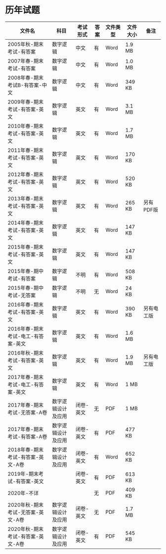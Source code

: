 # 历年试题

文件名|科目|考试形式|答案|文件类型|文件大小|备注
---|---|---|---|---|---|---
2005年秋-期末考试-有答案|数字逻辑|中文|有|Word|1.9 MB
2007年春-期末考试-有答案|数字逻辑|中文|有|Word|1.0 MB
2008年春-期末考试B-有答案-中文|数字逻辑|中文|有|Word|349 KB
2009年春-期末考试-有答案-英文|数字逻辑|英文|有|Word|3.1 MB
2010年春-期末考试-有答案-英文|数字逻辑|英文|有|Word|1.7 MB
2011年春-期末考试-有答案-英文|数字逻辑|英文|有|Word|170 KB
2012年春-期末考试-有答案-英文|数字逻辑|英文|有|Word|520 KB
2013年春-期末考试-有答案-英文|数字逻辑|英文|有|Word|265 KB|另有PDF版
2014年春-期末考试-有答案-英文|数字逻辑|英文|有|Word|147 KB
2015年春-期末考试-有答案-英文|数字逻辑|英文|有|Word|147 KB
2015年春-期中考试-有答案|数字逻辑|不明|有|Word|508 KB
2015年春-期中考试-无答案|数字逻辑|不明|无|Word|24 KB
2016年春-期末考试-有答案-英文|数字逻辑|英文|有|Word|390 KB|另有电工版
2016年春-期末考试-电工-有答案-英文|数字逻辑|英文|有|Word|1.6 MB|
2016年秋-期末考试-有答案-英文|数字逻辑|英文|有|Word|1.9 MB|另有电工版
2017年春-期末考试-电工-有答案-英文|数字逻辑|英文|有|Word|1 MB|
2017年春-期末考试-无答案-A卷|数字逻辑设计及应用|闭卷-英文|无|PDF|1 MB|
2017年春-期末考试-有答案-A卷|数字逻辑设计及应用|闭卷-英文|有|PDF|477 KB|
2018年春-期末考试-有答案-英文-A卷|数字逻辑设计及应用|闭卷-英文|有|Word|652 KB
2019年-期末考试-有答案-英文||闭卷-英文|有|PDF|613 KB|
2020年-不详|||无|PDF|409 KB|
2020年秋-期末考试-无答案-英文-A卷|数字逻辑设计及应用|闭卷-英文|无|PDF|1.7 MB|
2020年秋-期末考试-有答案-英文-A卷|数字逻辑设计及应用|闭卷-英文|有|PDF|545 KB|